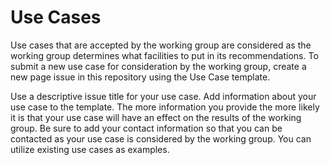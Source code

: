 
# Use Cases


Use cases that are accepted by the working group are considered as the working group determines what facilities to put in its recommendations. To submit a new use case for consideration by the working group, create a new page issue in this repository using the Use Case template.

Use a descriptive issue title for your use case. Add information about your use case to the template. The more information you provide the more likely it is that your use case will have an effect on the results of the working group. Be sure to add your contact information so that you can be contacted as your use case is considered by the working group. You can utilize existing use cases as examples.


